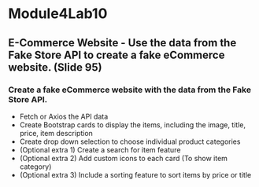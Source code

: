 # Module4Lab10
## E-Commerce Website - Use the data from the Fake Store API to create a fake eCommerce website. (Slide 95)

### Create a fake eCommerce website with the data from the Fake Store API.
- Fetch or Axios the API data
- Create Bootstrap cards to display the items, including the image, title, price, item description
- Create drop down selection to choose individual product categories
- (Optional extra 1) Create a search for item feature
- (Optional extra 2) Add custom icons to each card (To show item category)
- (Optional extra 3) Include a sorting feature to sort items by price or title